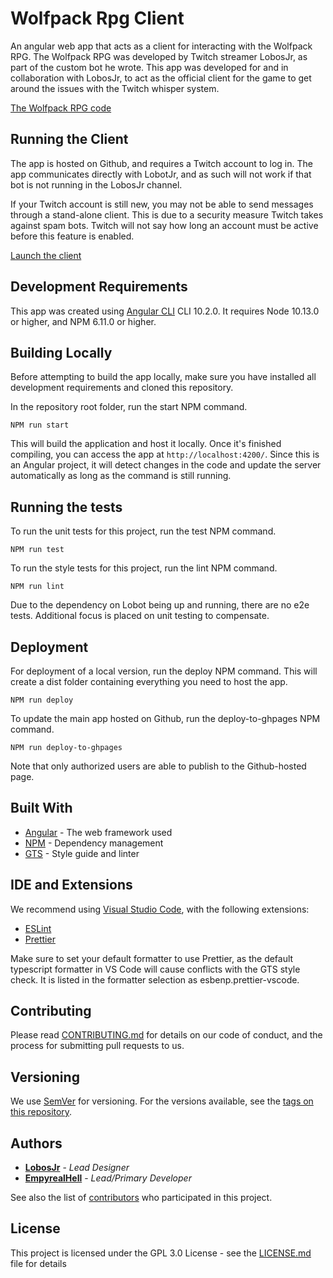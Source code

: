 # Wolfpack Rpg Client

An angular web app that acts as a client for interacting with the Wolfpack RPG. The Wolfpack RPG was developed by Twitch streamer LobosJr, as part of the custom bot he wrote. This app was developed for and in collaboration with LobosJr, to act as the official client for the game to get around the issues with the Twitch whisper system.

[The Wolfpack RPG code](https://github.com/lobosjr/lobotjr)

## Running the Client

The app is hosted on Github, and requires a Twitch account to log in. The app communicates directly with LobotJr, and as such will not work if that bot is not running in the LobosJr channel.

If your Twitch account is still new, you may not be able to send messages through a stand-alone client. This is due to a security measure Twitch takes against spam bots. Twitch will not say how long an account must be active before this feature is enabled.

[Launch the client](https://empyrealhell.github.io/wolfpack-rpg-client/)

## Development Requirements

This app was created using [Angular CLI](https://github.com/angular/angular-cli) CLI 10.2.0. It requires Node 10.13.0 or higher, and NPM 6.11.0 or higher.

## Building Locally

Before attempting to build the app locally, make sure you have installed all development requirements and cloned this repository.

In the repository root folder, run the start NPM command.

    NPM run start

This will build the application and host it locally. Once it's finished compiling, you can access the app at `http://localhost:4200/`. Since this is an Angular project, it will detect changes in the code and update the server automatically as long as the command is still running.

## Running the tests

To run the unit tests for this project, run the test NPM command.

    NPM run test

To run the style tests for this project, run the lint NPM command.

    NPM run lint

Due to the dependency on Lobot being up and running, there are no e2e tests. Additional focus is placed on unit testing to compensate.

## Deployment

For deployment of a local version, run the deploy NPM command. This will create a dist folder containing everything you need to host the app.

    NPM run deploy

To update the main app hosted on Github, run the deploy-to-ghpages NPM command.

    NPM run deploy-to-ghpages

Note that only authorized users are able to publish to the Github-hosted page.

## Built With

- [Angular](https://angular.io/) - The web framework used
- [NPM](https://www.npmjs.com/) - Dependency management
- [GTS](https://github.com/google/gts) - Style guide and linter

## IDE and Extensions

We recommend using [Visual Studio Code](https://code.visualstudio.com/), with the following extensions:

- [ESLint](https://marketplace.visualstudio.com/items?itemName=dbaeumer.vscode-eslint)
- [Prettier](https://marketplace.visualstudio.com/items?itemName=esbenp.prettier-vscode)

Make sure to set your default formatter to use Prettier, as the default typescript formatter in VS Code will cause conflicts with the GTS style check. It is listed in the formatter selection as esbenp.prettier-vscode.

## Contributing

Please read [CONTRIBUTING.md](https://github.com/EmpyrealHell/wolfpack-rpg-client/blob/master/CONTRIBUTING.md) for details on our code of conduct, and the process for submitting pull requests to us.

## Versioning

We use [SemVer](http://semver.org/) for versioning. For the versions available, see the [tags on this repository](https://github.com/EmpyrealHell/wolfpack-rpg-client/tags).

## Authors

- **[LobosJr](https://twitch.tv/LobosJr)** - _Lead Designer_
- **[EmpyrealHell](https://github.com/EmpyrealHell)** - _Lead/Primary Developer_

See also the list of [contributors](https://github.com/EmpyrealHell/wolfpack-rpg-client/contributors) who participated in this project.

## License

This project is licensed under the GPL 3.0 License - see the [LICENSE.md](https://github.com/EmpyrealHell/wolfpack-rpg-client/blob/master/LICENSE.md) file for details
